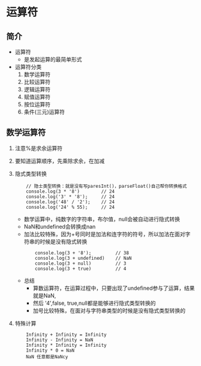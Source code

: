 # 运算符
## 简介
* 运算符
    * 是发起运算的最简单形式
* 运算符分类
    1. 数学运算符
    2. 比较运算符
    3. 逻辑运算符
    4. 赋值运算符
    5. 按位运算符
    6. 条件(三元)运算符
    
## 数学运算符
1. 注意%是求余运算符
2. 要知道运算顺序，先乘除求余，在加减
3. 隐式类型转换
    ```
        // 隐士类型转换：就是没有写paresInt()，parseFloat()自己帮你转换格式
        console.log(3 * '8')        // 24
        console.log('3' * '8');     // 24
        console.log('48' / '2');    // 24
        console.log('24' % 55);     // 24
    ```
    * 数学运算中，纯数字的字符串，布尔值，null会被自动进行隐式转换
    * NaN和undefined会转换成nan
    * 加法比较特殊，因为+号同时是加法和连字符的符号，所以加法在面对字符串的时候是没有隐式转换
        ```
            console.log(3 + '8');         // 38
            console.log(3 + undefined)    // NaN
            console.log(3 + null)         // 3
            console.log(3 + true)         // 4
        ```
    * 总结
        * 算数运算符，在运算过程中，只要出现了undefined参与了运算，结果就是NaN,
        * 然后 '4',false, true,null都是能够进行隐式类型转换的
        * 加号比较特殊，在面对与字符串类型的时候是没有隐式类型转换的

4. 特殊计算
    ```
        Infinity + Infinity = Infinity
        Infinity - Infinity = NaN
        Infinity * Infinity = Infinity
        Infinity * 0 = NaN
        NaN 任意都是NaNcy  
    ```